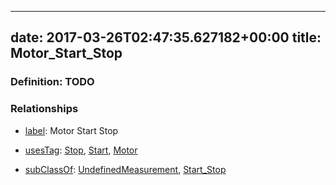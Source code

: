 
---
date: 2017-03-26T02:47:35.627182+00:00
title: Motor_Start_Stop
---
### Definition: TODO

### Relationships

* [label](http://www.w3.org/2000/01/rdf-schema#label): Motor Start Stop

* [usesTag](https://brickschema.org/schema/1.0/BrickFrame#usesTag): [Stop](https://brickschema.org/schema/1.0/BrickTag#Stop), [Start](https://brickschema.org/schema/1.0/BrickTag#Start), [Motor](https://brickschema.org/schema/1.0/BrickTag#Motor)

* [subClassOf](http://www.w3.org/2000/01/rdf-schema#subClassOf): [UndefinedMeasurement](https://brickschema.org/schema/1.0/Brick#UndefinedMeasurement), [Start_Stop](https://brickschema.org/schema/1.0/Brick#Start_Stop)
